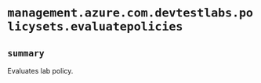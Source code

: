 # `management.azure.com.devtestlabs.policysets.evaluatepolicies`

## `summary`
Evaluates lab policy.


